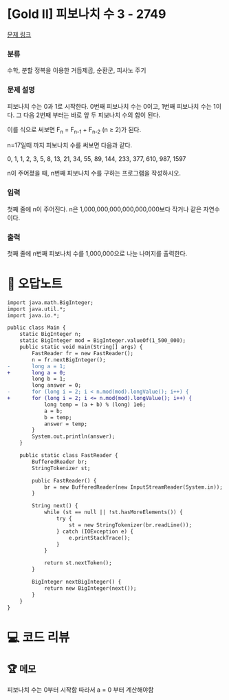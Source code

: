 # [Gold II] 피보나치 수 3 - 2749 

[문제 링크](https://www.acmicpc.net/problem/2749) 

### 분류

수학, 분할 정복을 이용한 거듭제곱, 순환군, 피사노 주기

### 문제 설명

<p>피보나치 수는 0과 1로 시작한다. 0번째 피보나치 수는 0이고, 1번째 피보나치 수는 1이다. 그 다음 2번째 부터는 바로 앞 두 피보나치 수의 합이 된다.</p>

<p>이를 식으로 써보면 F<sub>n</sub> = F<sub>n-1</sub> + F<sub>n-2</sub> (n ≥ 2)가 된다.</p>

<p>n=17일때 까지 피보나치 수를 써보면 다음과 같다.</p>

<p>0, 1, 1, 2, 3, 5, 8, 13, 21, 34, 55, 89, 144, 233, 377, 610, 987, 1597</p>

<p>n이 주어졌을 때, n번째 피보나치 수를 구하는 프로그램을 작성하시오.</p>

### 입력 

 <p>첫째 줄에 n이 주어진다. n은 1,000,000,000,000,000,000보다 작거나 같은 자연수이다.</p>

### 출력 

 <p>첫째 줄에 n번째 피보나치 수를 1,000,000으로 나눈 나머지를 출력한다.</p>



#  🚀  오답노트 

```diff
import java.math.BigInteger;
import java.util.*;
import java.io.*;

public class Main {
	static BigInteger n;
	static BigInteger mod = BigInteger.valueOf(1_500_000);
	public static void main(String[] args) {
		FastReader fr = new FastReader();
		n = fr.nextBigInteger();
-		long a = 1;
+		long a = 0;
		long b = 1;
		long answer = 0;
-		for (long i = 2; i < n.mod(mod).longValue(); i++) {
+		for (long i = 2; i <= n.mod(mod).longValue(); i++) {
			long temp = (a + b) % (long) 1e6;
			a = b;
			b = temp;
			answer = temp;
		}
		System.out.println(answer);
	}

	public static class FastReader {
	    BufferedReader br;
	    StringTokenizer st;

	    public FastReader() {
	        br = new BufferedReader(new InputStreamReader(System.in));
	    }

	    String next() {
	        while (st == null || !st.hasMoreElements()) {
	            try {
	                st = new StringTokenizer(br.readLine());
	            } catch (IOException e) {
	                e.printStackTrace();
	            }
	        }

	        return st.nextToken();
	    }

	    BigInteger nextBigInteger() {
			return new BigInteger(next());
		}
	}
}
```

# 💻 코드 리뷰




 ## 🏆 메모 

피보나치 수는 0부터 시작함 따라서 a = 0 부터 계산해야함